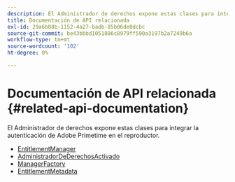 ```yaml
---
description: El Administrador de derechos expone estas clases para integrar la autenticación de Adobe Primetime en el reproductor.
title: Documentación de API relacionada
exl-id: 29a6b88b-1152-4a27-badb-85b06de0dcbc
source-git-commit: be43bbbd1051886c8979ff590a3197b2a7249b6a
workflow-type: tm+mt
source-wordcount: '102'
ht-degree: 0%

---
```


# Documentación de API relacionada {#related-api-documentation}

El Administrador de derechos expone estas clases para integrar la autenticación de Adobe Primetime en el reproductor.
* [EntitlementManager](https://help.adobe.com/en_US/primetime/api/reference_implementation/android/javadoc/com/adobe/primetime/reference/manager/EntitlementManager.html)
* [AdministradorDeDerechosActivado](https://help.stage.adobe.com/en_US/primetime/api/reference_implementation/android/javadoc/com/adobe/primetime/reference/manager/EntitlementManagerOn.html)
* [ManagerFactory](https://help.adobe.com/en_US/primetime/api/reference_implementation/android/javadoc/com/adobe/primetime/reference/manager/ManagerFactory.html)
* [EntitlementMetadata](https://help.adobe.com/en_US/primetime/api/reference_implementation/android/javadoc/com/adobe/primetime/reference/entitlement/EntitlementMetadata.html)
